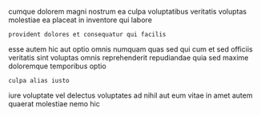 <!--
title: Public-key 24-7 framework
author: Meaghan
date: 2014-11-05-1507
link: 2014-11-05-1507-public-key-24-7-framework
tags: [JavaScript,Chrome,SVG,params]
-->

cumque dolorem magni
nostrum ea culpa voluptatibus veritatis voluptas
molestiae ea placeat in inventore qui labore
 	provident dolores et consequatur qui facilis
esse autem hic aut optio omnis numquam quas
sed qui cum
et sed officiis veritatis sint voluptas omnis reprehenderit repudiandae
quia sed maxime  doloremque temporibus optio
 	culpa alias iusto
iure voluptate vel delectus voluptates
ad nihil aut eum vitae in
amet autem quaerat molestiae nemo hic